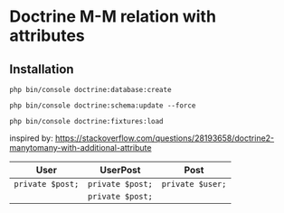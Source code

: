 # Doctrine M-M relation with attributes

## Installation

    php bin/console doctrine:database:create

    php bin/console doctrine:schema:update --force

    php bin/console doctrine:fixtures:load

inspired by: https://stackoverflow.com/questions/28193658/doctrine2-manytomany-with-additional-attribute

|User | UserPost | Post |
|------------ | ------------- | ------------- |
| `private $post;` | `private $post;` | `private $user;` |
|                | `private $post;` |                |
